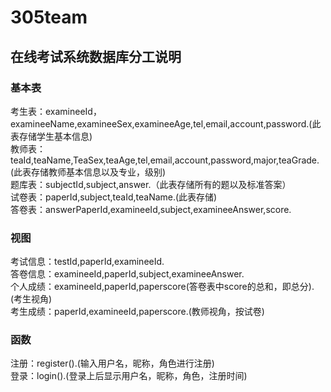 # 305team
## 在线考试系统数据库分工说明
### 基本表
考生表：examineeId，examineeName,examineeSex,examineeAge,tel,email,account,password.(此表存储学生基本信息)   
教师表：teaId,teaName,TeaSex,teaAge,tel,email,account,password,major,teaGrade.(此表存储教师基本信息以及专业，级别)   
题库表：subjectId,subject,answer.（此表存储所有的题以及标准答案）   
试卷表：paperId,subject,teaId,teaName.(此表存储)   
答卷表：answerPaperId,examineeId,subject,examineeAnswer,score.   
### 视图
考试信息：testId,paperId,examineeId.   
答卷信息：examineeId,paperId,subject,examineeAnswer.   
个人成绩：examineeId,paperId,paperscore(答卷表中score的总和，即总分).(考生视角)   
考生成绩：paperId,examineeId,paperscore.(教师视角，按试卷)   
### 函数
注册：register().(输入用户名，昵称，角色进行注册)   
登录：login().(登录上后显示用户名，昵称，角色，注册时间)   



